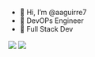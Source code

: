 - 👋 Hi, I’m @aaguirre7 
- 👀 DevOPs Engineer
- 🌱 Full Stack Dev

<a><img align="center" src="https://github-readme-stats.vercel.app/api/?username=aaguirre7&theme=dark&hide=contribs&show_icons=true"/></a>
<a><img align="center" src="https://github-readme-stats.vercel.app/api/top-langs/?username=aaguirre7&theme=dark"/> </a>

<!---
aaguirre7/aaguirre7 is a ✨ special ✨ repository because its `README.md` (this file) appears on your GitHub profile.
You can click the Preview link to take a look at your changes.
--->
